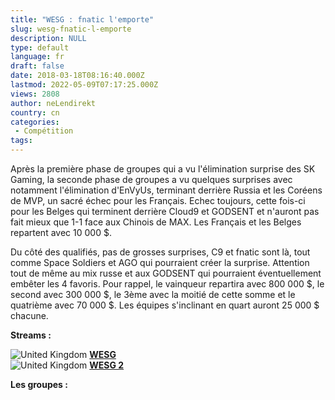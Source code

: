 ```yaml
---
title: "WESG : fnatic l'emporte"
slug: wesg-fnatic-l-emporte
description: NULL
type: default
language: fr
draft: false
date: 2018-03-18T08:16:40.000Z
lastmod: 2022-05-09T07:17:25.000Z
views: 2808
author: neLendirekt
country: cn
categories:
 - Compétition
tags:
---
```

Après la première phase de groupes qui a vu l'élimination surprise des SK Gaming, la seconde phase de groupes a vu quelques surprises avec notamment l'élimination d'EnVyUs, terminant derrière Russia et les Coréens de MVP, un sacré échec pour les Français. Echec toujours, cette fois-ci pour les Belges qui terminent derrière Cloud9 et GODSENT et n'auront pas fait mieux que 1-1 face aux Chinois de MAX. Les Français et les Belges repartent avec 10 000 $.

Du côté des qualifiés, pas de grosses surprises, C9 et fnatic sont là, tout comme Space Soldiers et AGO qui pourraient créer la surprise. Attention tout de même au mix russe et aux GODSENT qui pourraient éventuellement embêter les 4 favoris. Pour rappel, le vainqueur repartira avec 800 000 $, le second avec 300 000 $, le 3ème avec la moitié de cette somme et le quatrième avec 70 000 $. Les équipes s'inclinant en quart auront 25 000 $ chacune.

**Streams :** 

![United Kingdom](/images/countries/gb.svg)⁠ [**WESG** ](https://www.twitch.tv/wesg%5Fcsgo)  
![United Kingdom](/images/countries/gb.svg)⁠ [**WESG 2**](http://www.twitch.tv/wesg%5Fcsgo%5F2)

**Les groupes :**
